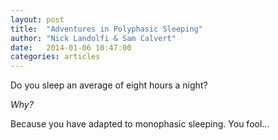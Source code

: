 ```yaml
---
layout: post
title:  "Adventures in Polyphasic Sleeping"
author: "Nick Landolfi & Sam Calvert"
date:   2014-01-06 10:47:00
categories: articles
---
```


Do you sleep an average of eight hours a night? 

*Why?*

Because you have adapted to monophasic sleeping. You fool...
